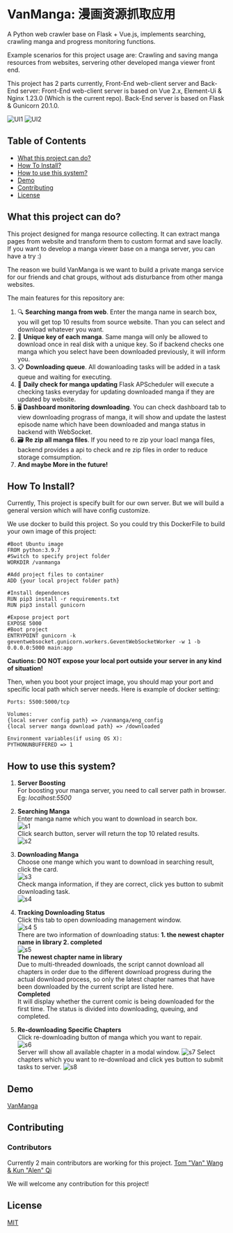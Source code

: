 # VanManga: 漫画资源抓取应用

<!-- [中文文档](https://github.com/wzl778633/vanIsLord/blob/master/README_cn.md) -->

<!-- [Server repo is here](https://github.com/star-wyx/drive) -->

A Python web crawler base on Flask + Vue.js, implements searching, crawling manga and progress monitoring functions.

Example scenarios for this project usage are: Crawling and saving manga resources from websites, servering other developed manga viewer front end.

This project has 2 parts currently, Front-End web-client server and Back-End server:
Front-End web-client server is based on Vue 2.x, Element-Ui & Nginx 1.23.0 (Which is the current repo).
Back-End server is based on Flask & Gunicorn 20.1.0.

![UI1](https://user-images.githubusercontent.com/37805183/223309012-1957706d-b734-43f9-8b10-93f6361979b6.png)
![UI2](https://user-images.githubusercontent.com/37805183/223309017-5cd1797f-abaf-4130-b6f5-6b3d0e2f855e.png)



## Table of Contents

- [What this project can do?](#What-this-project-can-do)
- [How To Install?](#How-To-Install)
- [How to use this system?](#How-to-use-this-system)
- [Demo](#demo)
- [Contributing](#contributing)
- [License](#license)

## What this project can do?

This project designed for manga resource collecting. It can extract manga pages from website and transform them to custom format and save loaclly. If you want to develop a manga viewer base on a manga server, you can have a try :)

The reason we build VanManga is we want to build a private manga service for our friends and chat groups, without ads disturbance from other manga websites.

The main features for this repository are:

1. 🔍 **Searching manga from web**. Enter the manga name in search box, you will get top 10 results from source website. Than you can select and download whatever you want.
2. 🛫 **Unique key of each manga**. Same manga will only be allowed to download once in real disk with a unique key. So if backend checks one manga which you select have been downloaded previously, it will inform you.
3. 📋 **Downloading queue**. All dowanloading tasks will be added in a task queue and waiting for executing.
4. 🔄 **Daily check for manga updating** Flask APScheduler will execute a checking tasks everyday for updating downloaded manga if they are updated by website.
5. 🖥️ **Dashboard monitoring downloading**. You can check dashboard tab to view downloading prograss of manga, it will show and update the lastest episode name which have been downloaded and manga status in backend with WebSocket. 
6. 🗃️ **Re zip all manga files**. If you need to re zip your loacl manga files, backend provides a api to check and re zip files in order to reduce storage comsumption.
7. **And maybe More in the future!**

## How To Install?

Currently, This project is specify built for our own server. But we will build a general version which will have config customize. 

We use docker to build this project. So you could try this DockerFile to build your own image of this project:
```
#Boot Ubuntu image
FROM python:3.9.7
#Switch to specify project folder
WORKDIR /vanmanga

#Add project files to container
ADD {your local project folder path}

#Install dependences
RUN pip3 install -r requirements.txt
RUN pip3 install gunicorn

#Expose project port
EXPOSE 5000
#Boot project
ENTRYPOINT gunicorn -k geventwebsocket.gunicorn.workers.GeventWebSocketWorker -w 1 -b 0.0.0.0:5000 main:app
```

**Cautions: DO NOT expose your local port outside your server in any kind of situation!**

Then, when you boot your project image, you should map your port and specific local path which server needs. Here is example of docker setting:

```
Ports: 5500:5000/tcp  

Volumes:  
{local server config path} => /vanmanga/eng_config
{local server manga download path} => /downloaded  

Environment variables(if using OS X):  
PYTHONUNBUFFERED => 1
```

## How to use this system?

1. **Server Boosting**  
For boosting your manga server, you need to call server path in browser. Eg: *localhost:5500*
  

2. **Searching Manga**  
Enter manga name which you want to download in search box.    
![s1](https://github.com/Alen-QK/python-vanmanga-crawler/assets/37805183/b0daddd5-faa3-41e6-aaba-2b18c8ea43a7)    
Click search button, server will return the top 10 related results.      
![s2](https://github.com/Alen-QK/python-vanmanga-crawler/assets/37805183/1b7ab286-64c6-4069-83dc-bae342fdc49a)    
  

3. **Downloading Manga**  
Choose one mange which you want to download in searching result, click the card.    
![s3](https://github.com/Alen-QK/python-vanmanga-crawler/assets/37805183/b27b1631-0faa-46a2-96f9-645b3929907e)  
Check manga information, if they are correct, click yes button to submit downloading task.     
![s4](https://github.com/Alen-QK/python-vanmanga-crawler/assets/37805183/2b0d9c7a-e343-4ad6-8a0a-57493a87460e)    
  

4. **Tracking Downloading Status**  
Click this tab to open downloading management window.    
![s4 5](https://github.com/Alen-QK/python-vanmanga-crawler/assets/37805183/9246f8ff-01a6-44cd-a360-10d401eafb25)    
There are two information of downloading status: **1. the newest chapter name in library 2. completed**    
![s5](https://github.com/Alen-QK/python-vanmanga-crawler/assets/37805183/3a1d2837-fad0-46bc-a953-d3d1c080eec3)    
**The newest chapter name in library**    
Due to multi-threaded downloads, the script cannot download all chapters in order due to the different download progress during the actual download process, so only the latest chapter names that have been downloaded by the current script are listed here.    
**Completed**    
It will display whether the current comic is being downloaded for the first time. The status is divided into downloading, queuing, and completed.
  

5. **Re-downloading Specific Chapters**  
Click re-downloading button of manga which you want to repair.  
![s6](https://github.com/Alen-QK/python-vanmanga-crawler/assets/37805183/4b0cbb19-fb58-40ab-9e68-3e73175efa78)  
Server will show all available chapter in a modal window.
![s7](https://github.com/Alen-QK/python-vanmanga-crawler/assets/37805183/0b2aca2f-1a40-4d66-9671-0992f1b9ac61)
Select chapters which you want to re-download and click yes button to submit tasks to server.
![s8](https://github.com/Alen-QK/python-vanmanga-crawler/assets/37805183/d19194c8-e273-4dbe-9439-53e54b0a4a3d)

## Demo

[VanManga](https://aijiangsb.com:7777/mainpage/mangaku)

<!-- ## Demo

nighttown.aijiangsb.com or https://aijiangsb.com:9070

```
user: test
pwd: **Ask me if you want to see the demo**

For Special Demo only. So plz DO NOT submit any files.
``` -->

## Contributing
### Contributors

Currently 2 main contributors are working for this project. 
<a href="https://github.com/Alen-QK/python-vanmanga-crawler/graphs/contributors">
Tom "Van" Wang & Kun "Alen" Qi
</a>

We will welcome any contribution for this project! 


## License

[MIT](LICENSE)

